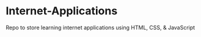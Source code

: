 # Internet-Applications
Repo to store learning internet applications using HTML, CSS, &amp; JavaScript
